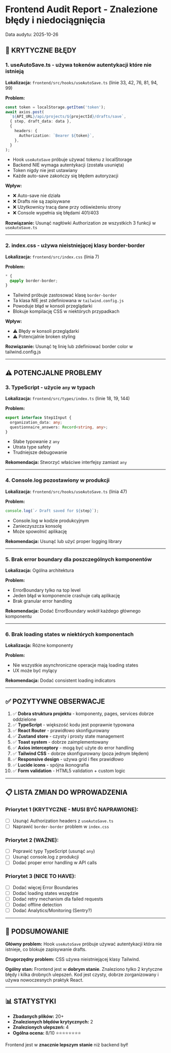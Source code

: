 # Frontend Audit Report - Znalezione błędy i niedociągnięcia

Data audytu: 2025-10-26

## 🔴 KRYTYCZNE BŁĘDY

### 1. useAutoSave.ts - używa tokenów autentykacji które nie istnieją
**Lokalizacja:** `frontend/src/hooks/useAutoSave.ts` (linie 33, 42, 76, 81, 94, 99)

**Problem:**
```typescript
const token = localStorage.getItem('token');
await axios.post(
  `${API_URL}/api/projects/${projectId}/drafts/save`,
  { step, draft_data: data },
  {
    headers: {
      Authorization: `Bearer ${token}`,
    },
  }
);
```

- Hook `useAutoSave` próbuje używać tokenu z localStorage
- Backend NIE wymaga autentykacji (została usunięta)
- Token nigdy nie jest ustawiany
- Każde auto-save zakończy się błędem autoryzacji

**Wpływ:**
- ❌ Auto-save nie działa
- ❌ Drafts nie są zapisywane
- ❌ Użytkownicy tracą dane przy odświeżeniu strony
- ❌ Console wypełnia się błędami 401/403

**Rozwiązanie:**
Usunąć nagłówki Authorization ze wszystkich 3 funkcji w `useAutoSave.ts`

---

### 2. index.css - używa nieistniejącej klasy border-border
**Lokalizacja:** `frontend/src/index.css` (linia 7)

**Problem:**
```css
* {
  @apply border-border;
}
```

- Tailwind próbuje zastosować klasę `border-border`
- Ta klasa NIE jest zdefiniowana w `tailwind.config.js`
- Powoduje błąd w konsoli przeglądarki
- Blokuje kompilację CSS w niektórych przypadkach

**Wpływ:**
- ⚠️ Błędy w konsoli przeglądarki
- ⚠️ Potencjalnie broken styling

**Rozwiązanie:**
Usunąć tę linię lub zdefiniować border color w tailwind.config.js

---

## ⚠️ POTENCJALNE PROBLEMY

### 3. TypeScript - użycie `any` w typach
**Lokalizacja:** `frontend/src/types/index.ts` (linie 18, 19, 144)

**Problem:**
```typescript
export interface Step1Input {
  organization_data: any;
  questionnaire_answers: Record<string, any>;
}
```

- Słabe typowanie z `any`
- Utrata type safety
- Trudniejsze debugowanie

**Rekomendacja:**
Stworzyć właściwe interfejsy zamiast `any`

---

### 4. Console.log pozostawiony w produkcji
**Lokalizacja:** `frontend/src/hooks/useAutoSave.ts` (linia 47)

**Problem:**
```typescript
console.log(`✓ Draft saved for ${step}`);
```

- Console.log w kodzie produkcyjnym
- Zanieczyszcza konsolę
- Może spowolnić aplikację

**Rekomendacja:**
Usunąć lub użyć proper logging library

---

### 5. Brak error boundary dla poszczególnych komponentów
**Lokalizacja:** Ogólna architektura

**Problem:**
- ErrorBoundary tylko na top level
- Jeden błąd w komponencie crashuje całą aplikację
- Brak granular error handling

**Rekomendacja:**
Dodać ErrorBoundary wokół każdego głównego komponentu

---

### 6. Brak loading states w niektórych komponentach
**Lokalizacja:** Różne komponenty

**Problem:**
- Nie wszystkie asynchroniczne operacje mają loading states
- UX może być mylący

**Rekomendacja:**
Dodać consistent loading indicators

---

## ✅ POZYTYWNE OBSERWACJE

1. ✅ **Dobra struktura projektu** - komponenty, pages, services dobrze oddzielone
2. ✅ **TypeScript** - większość kodu jest poprawnie typowana
3. ✅ **React Router** - prawidłowo skonfigurowany
4. ✅ **Zustand store** - czysty i prosty state management
5. ✅ **Toast system** - dobrze zaimplementowany
6. ✅ **Axios interceptory** - mogą być użyte do error handling
7. ✅ **Tailwind CSS** - dobrze skonfigurowany (poza jednym błędem)
8. ✅ **Responsive design** - używa grid i flex prawidłowo
9. ✅ **Lucide icons** - spójna ikonografia
10. ✅ **Form validation** - HTML5 validation + custom logic

---

## 📋 LISTA ZMIAN DO WPROWADZENIA

### Priorytet 1 (KRYTYCZNE - MUSI BYĆ NAPRAWIONE):
- [ ] Usunąć Authorization headers z `useAutoSave.ts`
- [ ] Naprawić `border-border` problem w `index.css`

### Priorytet 2 (WAŻNE):
- [ ] Poprawić typy TypeScript (usunąć `any`)
- [ ] Usunąć console.log z produkcji
- [ ] Dodać proper error handling w API calls

### Priorytet 3 (NICE TO HAVE):
- [ ] Dodać więcej Error Boundaries
- [ ] Dodać loading states wszędzie
- [ ] Dodać retry mechanism dla failed requests
- [ ] Dodać offline detection
- [ ] Dodać Analytics/Monitoring (Sentry?)

---

## 🎯 PODSUMOWANIE

**Główny problem:** Hook `useAutoSave` próbuje używać autentykacji która nie istnieje, co blokuje zapisywanie drafts.

**Drugorzędny problem:** CSS używa nieistniejącej klasy Tailwind.

**Ogólny stan:** Frontend jest w **dobrym stanie**. Znaleziono tylko 2 krytyczne błędy i kilka drobnych ulepszeń. Kod jest czysty, dobrze zorganizowany i używa nowoczesnych praktyk React.

---

## 📊 STATYSTYKI

- **Zbadanych plików:** 20+
- **Znalezionych błędów krytycznych:** 2
- **Znalezionych ulepszeń:** 4
- **Ogólna ocena:** 8/10 ⭐⭐⭐⭐⭐⭐⭐⭐

Frontend jest w **znacznie lepszym stanie** niż backend był!
